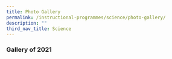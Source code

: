 ```yaml
---
title: Photo Gallery
permalink: /instructional-programmes/science/photo-gallery/
description: ""
third_nav_title: Science
---
```

### Gallery of 2021

